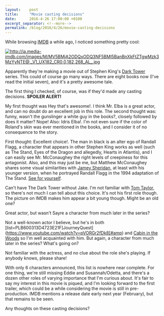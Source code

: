 ```yaml
---
layout:    post
title:     "Movie casting decisions"
date:      2016-4-26 17:00:00 +0100
excerpt_separator: <!--more-->
permalink: /blog/2016/4/26/movie-casting-decisions
---
```


While browsing [IMDB](http://www.imdb.com/) a while ago, I noticed something pretty cool:

[<img alt="http://ia.media-imdb.com/images/M/MV5BMjA2ODQxODQ3NF5BMl5BanBnXkFtZTgwMzk3MzYyNTE@._V1_UX182_CR0,0,182,268_AL_.jpg" src="http://ia.media-imdb.com/images/M/MV5BMjA2ODQxODQ3NF5BMl5BanBnXkFtZTgwMzk3MzYyNTE@._V1_UX182_CR0,0,182,268_AL_.jpg" />](http://www.imdb.com/title/tt1648190/)

<!--more-->
Apparently they're making a movie out of Stephen King's [Dark Tower](https://en.wikipedia.org/wiki/The_Dark_Tower_%28series%29) series. This could of course go many ways. There are eight books now (I've read the initial seven), and it's a pretty awesome tale.

The first thing I checked, of course, was if they'd made any casting decisions. **SPOILER ALERT!**


My first thought was Hey that's awesome!. I think Mr. Elba is a great actor, and can no doubt do an excellent job in this role. The second thought was: funny, wasn't the gunslinger a white guy in the books?, closely followed by does it matter? Nope! Also: Idris Elba!. I'm not even sure if the color of Roland's skin was ever mentioned in the books, and I consider it of no consequence to the story.


First thought: Excellent choice!. The man in black is an alter ego of Randall Flagg, a character that appears in other Stephen King works as well (such as The Stand, Eyes of the Dragon and allegedly, Hearts in Atlantis), and I can easily see Mr. McConaughey the right levels of creepiness for this antagonist. Also, and this may just be me, but Matthew McConaughey shares some visual similarities with [Jamey Sheridan](http://www.imdb.com/name/nm0792177/), at least with his younger version, when he portrayed Randall Flagg in the 1994 adaptation of The Stand. [See for yourself](https://en.wikipedia.org/wiki/Randall_Flagg#Film_and_TV).


Can't have The Dark Tower without Jake. I'm not familiar with [Tom Taylor](http://www.imdb.com/name/nm6999211/), so there's not much I can tell about this choice. It's not his first role though. The picture on IMDB makes him appear a bit young though. Might be an old one?


Great actor, but wasn't Sayre a character from much later in the series?


Not a well-known actor I believe, but he's in both [list=PLB600313D4723E21F]JourneyQuest](https://www.youtube.com/watch?v=pVORGr2fDk8[#amp) and [Cabin in the Woods](http://www.imdb.com/title/tt1259521/) so I'm well acquainted with him. But again, a character from much later in the series? What's going on?


Not familiar with the actress, and no clue about the role she's playing. If anybody knows, please share!


With only 6 characters announced, this list is nowhere near complete. For one thing, we're still missing Eddie and Susannah/Odetta, and there's a dozen other roles of varying importance that I'm curious about. It's fair to say my interest in this movie is piqued, and I'm looking forward to the first trailer, which could be a while considering the movie is still in pre-production. IMDB mentions a release date early next year (February), but that remains to be seen.

Any thoughts on these casting decisions?